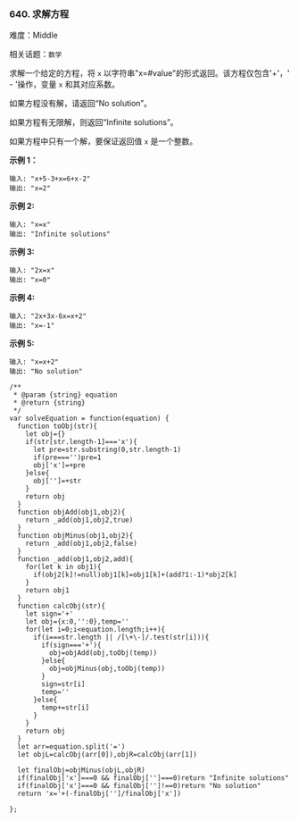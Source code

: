### 640. 求解方程

难度：Middle

相关话题：`数学`

求解一个给定的方程，将 `x` 以字符串"x=#value"的形式返回。该方程仅包含'+'，' - '操作，变量 `x` 和其对应系数。



如果方程没有解，请返回&ldquo;No solution&rdquo;。



如果方程有无限解，则返回&ldquo;Infinite solutions&rdquo;。



如果方程中只有一个解，要保证返回值 `x` 是一个整数。



**示例 1：** 



```
输入: "x+5-3+x=6+x-2"
输出: "x=2"
```


**示例 2:** 



```
输入: "x=x"
输出: "Infinite solutions"
```


**示例 3:** 



```
输入: "2x=x"
输出: "x=0"
```


**示例 4:** 



```
输入: "2x+3x-6x=x+2"
输出: "x=-1"
```


**示例 5:** 



```
输入: "x=x+2"
输出: "No solution"
```

```
/**
 * @param {string} equation
 * @return {string}
 */
var solveEquation = function(equation) {
  function toObj(str){
    let obj={}
    if(str[str.length-1]==='x'){
      let pre=str.substring(0,str.length-1)
      if(pre==='')pre=1
      obj['x']=+pre
    }else{
      obj['']=+str
    }
    return obj
  }
  function objAdd(obj1,obj2){
    return _add(obj1,obj2,true)
  }
  function objMinus(obj1,obj2){
    return _add(obj1,obj2,false)    
  }
  function _add(obj1,obj2,add){
    for(let k in obj1){
      if(obj2[k]!=null)obj1[k]=obj1[k]+(add?1:-1)*obj2[k]
    }
    return obj1
  }
  function calcObj(str){
    let sign='+'
    let obj={x:0,'':0},temp=''
    for(let i=0;i<equation.length;i++){
      if(i===str.length || /[\+\-]/.test(str[i])){
        if(sign==='+'){
          obj=objAdd(obj,toObj(temp))
        }else{
          obj=objMinus(obj,toObj(temp))
        }
        sign=str[i]
        temp=''
      }else{
        temp+=str[i]
      }
    }  
    return obj
  }  
  let arr=equation.split('=')
  let objL=calcObj(arr[0]),objR=calcObj(arr[1])
  
  let finalObj=objMinus(objL,objR)
  if(finalObj['x']===0 && finalObj['']===0)return "Infinite solutions"
  if(finalObj['x']===0 && finalObj['']!==0)return "No solution"
  return 'x='+(-finalObj['']/finalObj['x'])

};
```

